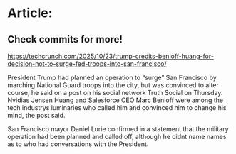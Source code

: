 # Article:

## Check commits for more!
https://techcrunch.com/2025/10/23/trump-credits-benioff-huang-for-decision-not-to-surge-fed-troops-into-san-francisco/

President Trump had planned an operation to “surge” San Francisco by marching National Guard troops into the city, but was convinced to alter course, he said on a post on his social network Truth Social on Thursday. Nvidias Jensen Huang and Salesforce CEO Marc Benioff were among the tech industrys luminaries who called him and convinced him to change his mind, the post said.

San Francisco mayor Daniel Lurie confirmed in a statement that the military operation had been planned and called off, although he didnt name names as to who had conversations with the President.